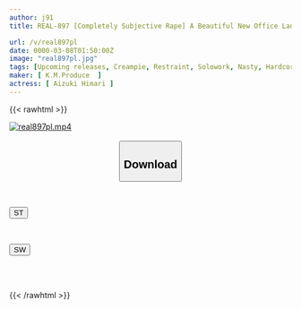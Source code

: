 ```yaml
---
author: j91
title: REAL-897 [Completely Subjective Rape] A Beautiful New Office Lady I Saw In Marunouchi Was Kidnapped And Forced To Go To Work By Himari Aizuki

url: /v/real897pl
date: 0000-03-08T01:50:00Z
image: "real897pl.jpg"
tags: [Upcoming releases, Creampie, Restraint, Solowork, Nasty, Hardcore, Evil	]
maker: [ K.M.Produce  ]
actress: [ Aizuki Himari ]
---
```



{{< rawhtml >}}

<div class="video" data-videoid="pending_link_2.html">
    <a href="javascript:;">
        <img src="/v/real897pl/real897pl.jpg" width="WIDTH" height="HEIGHT" alt="real897pl.mp4" loading="lazy">
    </a>
</div>

<script type="text/javascript" src="https://j91.asia/asset/on-demand-pend.js"></script>

<br>
  <link rel="stylesheet" href="https://j91.asia/asset/bs5.css">
  
  <center>
  <button class="btn btn-primary" type="button" data-bs-toggle="collapse" data-bs-target=".multi-collapse" aria-expanded="false" aria-controls="multiCollapseExample1 multiCollapseExample2"><h2>Download</h2></button></center>
</p>
<div class="row">
  <div class="col">
    <div class="collapse multi-collapse" id="multiCollapseExample1">
      <div class="card card-body">
	      	      <br>
<div class="buttons">  
<p><a href="https://j91.asia/pending_link_2.html" target="_blank"><button class="btn-hover color-3"><i class="fa fa-download"></i> ST</button></a></p></div>
    </div>
  </div>
</div>
  <div class="col">
    <div class="collapse multi-collapse" id="multiCollapseExample2">
      <div class="card card-body">
	      <br>
<div class="buttons">
<p><a href="https://j91.asia/pending_link_2.html" target="_blank"><button class="btn-hover color-2"><i class="fa fa-download"></i> SW</button></a></p></div>
<br><br>
      </div>
    </div>
  </div>
</div>

{{< /rawhtml >}}